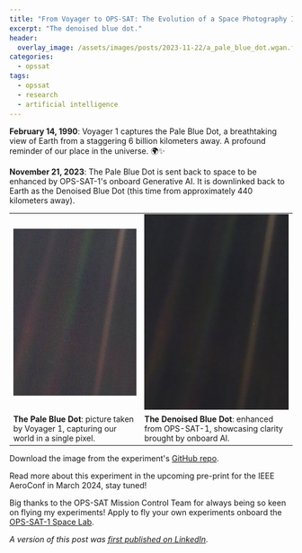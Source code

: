 ```yaml
---
title: "From Voyager to OPS-SAT: The Evolution of a Space Photography Icon"
excerpt: "The denoised blue dot."
header:
  overlay_image: /assets/images/posts/2023-11-22/a_pale_blue_dot.wgan.fpn50.denoised.jpeg
categories:
  - opssat
tags:
  - opssat
  - research
  - artificial intelligence
---
```


**February 14, 1990**: Voyager 1 captures the Pale Blue Dot, a breathtaking view of Earth from a staggering 6 billion kilometers away. A profound reminder of our place in the universe. 🌍✨

**November 21, 2023**: The Pale Blue Dot is sent back to space to be enhanced by OPS-SAT-1's onboard Generative AI. It is downlinked back to Earth as the Denoised Blue Dot (this time from approximately 440 kilometers away).

<div style="text-align:center;">
  <table align="center">
    <tr>
      <td><a href="/assets/images/posts/2023-11-22/a_pale_blue_dot.jpeg"><img src="/assets/images/posts/2023-11-22/a_pale_blue_dot.jpeg" alt="The Pale Blue Dot" width="275"/></a></td>
      <td><a href="/assets/images/posts/2023-11-22/a_pale_blue_dot.wgan.fpn50.denoised.jpeg"><img src="/assets/images/posts/2023-11-22/a_pale_blue_dot.wgan.fpn50.denoised.jpeg" alt="The Denoised Blue Dot" width="275"/></a></td>
    </tr>
    <tr style="text-align:left;">
      <td><figcaption><strong>The Pale Blue Dot</strong>: picture taken by Voyager 1, capturing our world in a single pixel.</figcaption></td>
      <td><figcaption><strong>The Denoised Blue Dot</strong>: enhanced from OPS-SAT-1, showcasing clarity brought by onboard AI.</figcaption></td>
    </tr>
  </table>
</div>

Download the image from the experiment's [GitHub repo](https://github.com/georgeslabreche/opssat-onboard-image-denoiser/tree/main/results/blue_dot).

Read more about this experiment in the upcoming pre-print for the IEEE AeroConf in March 2024, stay tuned!

Big thanks to the OPS-SAT Mission Control Team for always being so keen on flying my experiments! Apply to fly your own experiments onboard the [OPS-SAT-1 Space Lab](https://opssat1.esoc.esa.int/).


*A version of this post was [first published on LinkedIn](https://www.linkedin.com/posts/georgeslabreche_aeroconf-esa-esoc-activity-7133077740089413633-SQ4E/).*
